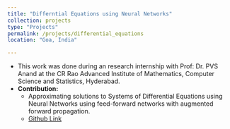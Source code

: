 ```yaml
---
title: "Differntial Equations using Neural Networks" 
collection: projects 
type: "Projects" 
permalink: /projects/differential_equations 
location: "Goa, India"

--- 
```


* This work was done during an research internship with Prof: Dr. PVS Anand at the CR Rao Advanced Institute of Mathematics, Computer Science and Statistics, Hyderabad.
* **Contribution:**
  * Approximating solutions to Systems of Differential Equations using Neural Networks using feed-forward networks with augmented forward propagation.
  * <a href="https://github.com/sudeepkatakol/DifferentialEquationsUsingANN"> Github Link </a>
